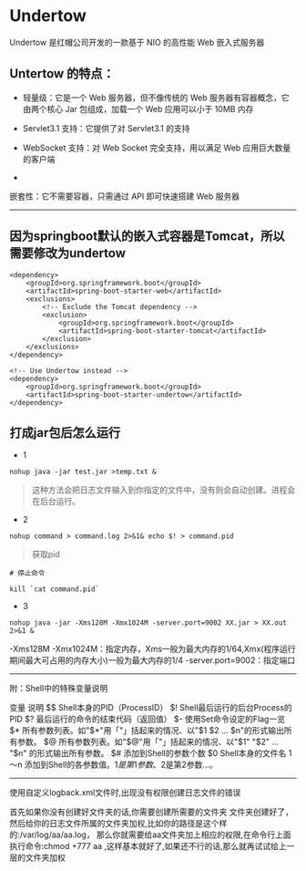 # Undertow


Undertow 是红帽公司开发的一款基于 NIO 的高性能 Web 嵌入式服务器


## Untertow 的特点：


- 轻量级：它是一个 Web 服务器，但不像传统的 Web 服务器有容器概念，它由两个核心 Jar 包组成，加载一个 Web 应用可以小于 10MB 内存

- Servlet3.1 支持：它提供了对 Servlet3.1 的支持


- WebSocket 支持：对 Web Socket 完全支持，用以满足 Web 应用巨大数量的客户端

- 
嵌套性：它不需要容器，只需通过 API 即可快速搭建 Web 服务器


---

## 因为springboot默认的嵌入式容器是Tomcat，所以需要修改为undertow

```
<dependency>
    <groupId>org.springframework.boot</groupId>
    <artifactId>spring-boot-starter-web</artifactId>
    <exclusions>
        <!-- Exclude the Tomcat dependency -->
        <exclusion>
            <groupId>org.springframework.boot</groupId>
            <artifactId>spring-boot-starter-tomcat</artifactId>
        </exclusion>
    </exclusions>
</dependency>

<!-- Use Undertow instead -->
<dependency>
    <groupId>org.springframework.boot</groupId>
    <artifactId>spring-boot-starter-undertow</artifactId>
</dependency>
```





## 打成jar包后怎么运行

- 1

```
nohup java -jar test.jar >temp.txt &
```

> 这种方法会把日志文件输入到你指定的文件中，没有则会自动创建。进程会在后台运行。

- 2

```
nohup command > command.log 2>&1& echo $! > command.pid
```

> 获取pid


```
# 停止命令

kill `cat command.pid`
```

- 3

```
nohup java -jar -Xms128M -Xmx1024M -server.port=9002 XX.jar > XX.out 2>&1 &
```
-Xms128M -Xmx1024M：指定内存，Xms一般为最大内存的1/64,Xmx(程序运行期间最大可占用的内存大小)一般为最大内存的1/4
-server.port=9002：指定端口



---

附：Shell中的特殊变量说明

变量	说明
$$	Shell本身的PID（ProcessID）
$!	Shell最后运行的后台Process的PID
$?	最后运行的命令的结束代码（返回值）
$-	使用Set命令设定的Flag一览
$*	所有参数列表。如"$*"用「"」括起来的情况、以"$1 $2 … $n"的形式输出所有参数。
$@	所有参数列表。如"$@"用「"」括起来的情况、以"$1" "$2" … "$n" 的形式输出所有参数。
$#	添加到Shell的参数个数
$0	Shell本身的文件名
$1～$n	添加到Shell的各参数值。$1是第1参数、$2是第2参数…。


---


使用自定义logback.xml文件时,出现没有权限创建日志文件的错误

首先如果你没有创建好文件夹的话,你需要创建所需要的文件夹
文件夹创建好了，然后给你的日志文件所属的文件夹加权,比如你的路径是这个样的:/var/log/aa/aa.log，
那么你就需要给aa文件夹加上相应的权限,在命令行上面执行命令:chmod +777 aa ,这样基本就好了,如果还不行的话,那么就再试试给上一层的文件夹加权